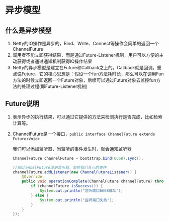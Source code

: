 # 异步模型

## 什么是异步模型

1. Netty的IO操作是异步的，Bind、Write、Connect等操作会简单的返回一个ChannelFuture
2. 调用者不能立即获得结果，而是通过Future-Listener机制，用户可以方便的主动获得或者通过通知机制获得IO操作结果
3. Netty的异步模型是建立在Future和Callback之上的。Callback就是回调。重点说Future，它的核心思想是：假设一个fun方法耗时长，那么可以在调用Fun方法的时候立即返回一个Future对象，后续可以通过Future对象去监控fun方法的处理过程(即Future-Listener机制)



## Future说明

1. 表示异步的执行结果，可以通过它提供的方法来检测执行是否完成，比如检索计算等。

2. ChannelFuture是一个接口，`public interface ChannelFuture extends Future<Void>`

   我们可以添加监听器，当监听的事件发生时，就会通知监听器

   ```java
   ChannelFuture channelFuture = bootstrap.bind(6668).sync();
   
   //给ChannelFuture注册监听器，监控我们关心的事件
   channelFuture.addListener(new ChannelFutureListener() {
       @Override
       public void operationComplete(ChannelFuture channelFuture) throws Exception {
           if (channelFuture.isSuccess()) {
               System.out.println("监听端口6668成功");
           } else {
               System.out.println("监听端口失败");
           }
       }
   });
   ```

   